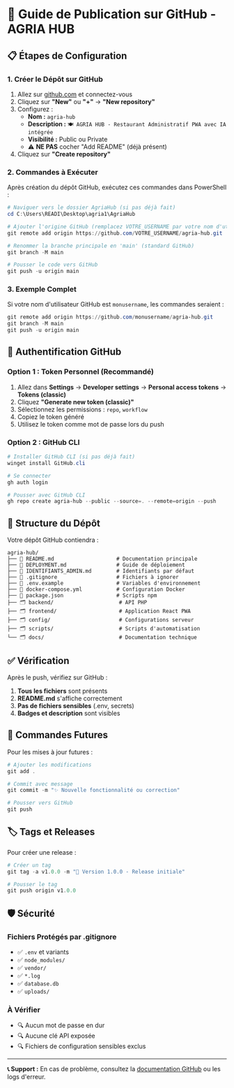 # 🚀 Guide de Publication sur GitHub - AGRIA HUB

## 📋 Étapes de Configuration

### 1. Créer le Dépôt sur GitHub
1. Allez sur [github.com](https://github.com) et connectez-vous
2. Cliquez sur **"New"** ou **"+"** → **"New repository"**
3. Configurez :
   - **Nom :** `agria-hub`
   - **Description :** `🍽️ AGRIA HUB - Restaurant Administratif PWA avec IA intégrée`
   - **Visibilité :** Public ou Private
   - ⚠️ **NE PAS** cocher "Add README" (déjà présent)
4. Cliquez sur **"Create repository"**

### 2. Commandes à Exécuter

Après création du dépôt GitHub, exécutez ces commandes dans PowerShell :

```powershell
# Naviguer vers le dossier AgriaHub (si pas déjà fait)
cd C:\Users\READI\Desktop\agria1\AgriaHub

# Ajouter l'origine GitHub (remplacez VOTRE_USERNAME par votre nom d'utilisateur GitHub)
git remote add origin https://github.com/VOTRE_USERNAME/agria-hub.git

# Renommer la branche principale en 'main' (standard GitHub)
git branch -M main

# Pousser le code vers GitHub
git push -u origin main
```

### 3. Exemple Complet

Si votre nom d'utilisateur GitHub est `monusername`, les commandes seraient :

```powershell
git remote add origin https://github.com/monusername/agria-hub.git
git branch -M main
git push -u origin main
```

## 🔐 Authentification GitHub

### Option 1 : Token Personnel (Recommandé)
1. Allez dans **Settings** → **Developer settings** → **Personal access tokens** → **Tokens (classic)**
2. Cliquez **"Generate new token (classic)"**
3. Sélectionnez les permissions : `repo`, `workflow`
4. Copiez le token généré
5. Utilisez le token comme mot de passe lors du push

### Option 2 : GitHub CLI
```powershell
# Installer GitHub CLI (si pas déjà fait)
winget install GitHub.cli

# Se connecter
gh auth login

# Pousser avec GitHub CLI
gh repo create agria-hub --public --source=. --remote=origin --push
```

## 📁 Structure du Dépôt

Votre dépôt GitHub contiendra :

```
agria-hub/
├── 📄 README.md                    # Documentation principale
├── 📄 DEPLOYMENT.md                # Guide de déploiement
├── 📄 IDENTIFIANTS_ADMIN.md        # Identifiants par défaut
├── 📄 .gitignore                   # Fichiers à ignorer
├── 📄 .env.example                 # Variables d'environnement
├── 📄 docker-compose.yml           # Configuration Docker
├── 📄 package.json                 # Scripts npm
├── 🗂️ backend/                     # API PHP
├── 🗂️ frontend/                    # Application React PWA
├── 🗂️ config/                      # Configurations serveur
├── 🗂️ scripts/                     # Scripts d'automatisation
└── 🗂️ docs/                        # Documentation technique
```

## ✅ Vérification

Après le push, vérifiez sur GitHub :
1. **Tous les fichiers** sont présents
2. **README.md** s'affiche correctement
3. **Pas de fichiers sensibles** (.env, secrets)
4. **Badges et description** sont visibles

## 🔄 Commandes Futures

Pour les mises à jour futures :

```powershell
# Ajouter les modifications
git add .

# Commit avec message
git commit -m "✨ Nouvelle fonctionnalité ou correction"

# Pousser vers GitHub
git push
```

## 🏷️ Tags et Releases

Pour créer une release :

```powershell
# Créer un tag
git tag -a v1.0.0 -m "🚀 Version 1.0.0 - Release initiale"

# Pousser le tag
git push origin v1.0.0
```

## 🛡️ Sécurité

### Fichiers Protégés par .gitignore
- ✅ `.env` et variants
- ✅ `node_modules/`
- ✅ `vendor/`
- ✅ `*.log`
- ✅ `database.db`
- ✅ `uploads/`

### À Vérifier
- 🔍 Aucun mot de passe en dur
- 🔍 Aucune clé API exposée
- 🔍 Fichiers de configuration sensibles exclus

---

**📞 Support :** En cas de problème, consultez la [documentation GitHub](https://docs.github.com/fr) ou les logs d'erreur.